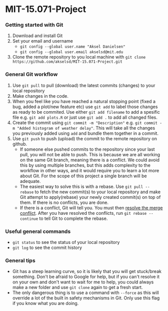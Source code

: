 # MIT-15.071-Project

### Getting started with Git
1. Download and install Git
2. Set your email and username
    - ```git config --global user.name "Aksel Danielsen"```
    - ```git config --global user.email akselsd@mit.edu```
3. Clone the remote repository to you local machine with ```git clone https://github.com/akselsd/MIT-15.071-Project.git```

### General Git workflow

1. Use ```git pull``` to pull (download) the latest commits (changes) to your local repository
2. Make changes in the code.
3. When you feel like you have reached a natural stopping point (fixed a bug, added a plot/new feature etc) use ```git add``` to label those changes as ready to be commited. Use either ```git add filename``` to add a spesific file e.g. ```git add plots.R``` or just use ```git add .``` to add all changed files. 
4. Create the commit using ```git commit -m "Description"``` e.g. ```git commit -m "Added histogram of weather delay"```. This will take all the changes you previously added using ```add``` and bundle them together in a commit. 
5. Use ```git push``` to push (upload) the commit to the remote repository on github.
    - If someone else pushed commits to the repository since your last pull, you will not be able to push. This is because we are all working on the same Git branch, meaning there is a conflict. We could avoid this by using multiple branches, but this adds complexity to the workflow in other ways, and it would require you to learn a lot more about Git. For the scope of this project a single branch will be adequate.
    - The easiest way to solve this is with a rebase. Use ```git pull --rebase``` to fetch the new commit(s) to your local repository and make Git attempt to apply(rebase) your newly created commit(s) on top of them. If there is no conflicts, you are done.
    - If there is a conflict, Git will tell you. You must then [resolve the merge conflict](https://help.github.com/en/github/using-git/resolving-merge-conflicts-after-a-git-rebase). After you have resolved the conflicts, run ```git rebase --continue``` to tell Git to complete the rebase.

### Useful general commands
- ```git status``` to see the status of your local repository
- ```git log``` to see the commit history

### General tips
- Git has a steep learning curve, so it is likely that you will get stuck/break something. Don't be afraid to Google for help, but if you can't resolve it on your own and don't want to wait for me to help, you could always make a new folder and use ```git clone``` again to get a fresh start.
- The only dangerous thing is to use a command with ```--force``` as this will override a lot of the built in safety mechanisms in Git. Only use this flag if you know what you are doing.

